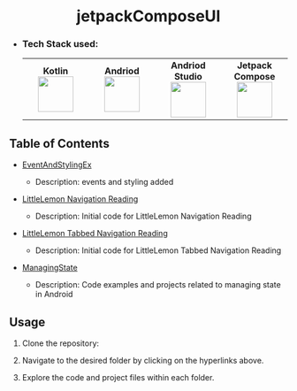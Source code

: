 <h1 align="center">jetpackComposeUI </h1>


- ### Tech Stack used:
	<center>
		<table>
			<tbody>
				<tr>
					<td width="25%" align="center">
						<span><strong>Kotlin</strong></span><br/>
						<img height="64px" width="64px" src="https://cdn.svgporn.com/logos/kotlin.svg">
					</td>
					<td width="25%" align="center">
						<span><strong>Andriod</strong></span><br/>
						<img height="64px" width="64px" src="https://www.vectorlogo.zone/logos/android/android-icon.svg">
					</td>
          <td width="25%" align="center">
						<span><strong>Andriod Studio</strong></span><br/>
						<img height="64px" width="64px" src="https://upload.wikimedia.org/wikipedia/commons/9/95/Android_Studio_Icon_3.6.svg">
					</td>
          <td width="25%" align="center">
						<span><strong>Jetpack Compose</strong></span><br/>
						<img height="64px" width="64px" src="https://3.bp.blogspot.com/-VVp3WvJvl84/X0Vu6EjYqDI/AAAAAAAAPjU/ZOMKiUlgfg8ok8DY8Hc-ocOvGdB0z86AgCLcBGAsYHQ/s1600/jetpack%2Bcompose%2Bicon_RGB.png">
					</td>
        </tr>
			</tbody>
		</table>
	</center>
  



## Table of Contents

- [EventAndStylingEx](./EventAndStylingEx)
  - Description: events and styling added

- [LittleLemon Navigation Reading](./LittleLemon%20Navigation%20Reading%20initial)
  - Description: Initial code for LittleLemon Navigation Reading

- [LittleLemon Tabbed Navigation Reading](./LittleLemon%20Tabbed%20Navigation%20Reading%20initial)
  - Description: Initial code for LittleLemon Tabbed Navigation Reading

- [ManagingState](./ManagingState)
  - Description: Code examples and projects related to managing state in Android

## Usage

1. Clone the repository:

2. Navigate to the desired folder by clicking on the hyperlinks above.

3. Explore the code and project files within each folder.




